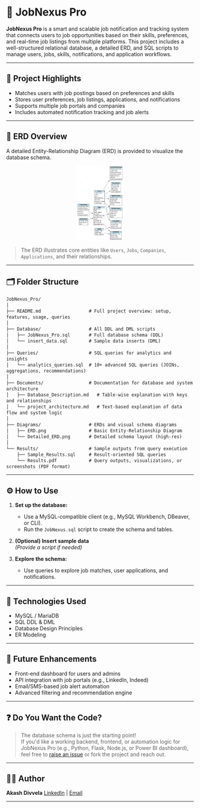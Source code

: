 # 💼 JobNexus Pro

**JobNexus Pro** is a smart and scalable job notification and tracking system that connects users to job opportunities based on their skills, preferences, and real-time job listings from multiple platforms. This project includes a well-structured relational database, a detailed ERD, and SQL scripts to manage users, jobs, skills, notifications, and application workflows.

---

## 📌 Project Highlights

- Matches users with job postings based on preferences and skills
- Stores user preferences, job listings, applications, and notifications
- Supports multiple job portals and companies
- Includes automated notification tracking and job alerts

---

## 🧱 ERD Overview

A detailed Entity-Relationship Diagram (ERD) is provided to visualize the database schema.

<p align="center">
  <img src="./Diagrams/Detailed_ERD.png" alt="Detailed ERD" width="25%">
</p>


> The ERD illustrates core entities like `Users`, `Jobs`, `Companies`, `Applications`, and their relationships.

---

## 🗂️ Folder Structure
```
JobNexus_Pro/
│
├── README.md                  # Full project overview: setup, features, usage, queries
│
├── Database/                  # All DDL and DML scripts
│   ├── JobNexus_Pro.sql       # Full database schema (DDL)
│   └── insert_data.sql        # Sample data inserts (DML)
│
├── Queries/                   # SQL queries for analytics and insights
│   └── analytics_queries.sql  # 10+ advanced SQL queries (JOINs, aggregations, recommendations)
│
├── Documents/                 # Documentation for database and system architecture
│   ├── Database_Description.md   # Table-wise explanation with keys and relationships
│   └── project_architecture.md   # Text-based explanation of data flow and system logic
│
├── Diagrams/                  # ERDs and visual schema diagrams
│   ├── ERD.png                # Basic Entity-Relationship Diagram
│   └── Detailed_ERD.png       # Detailed schema layout (high-res)
│
└── Results/                   # Sample outputs from query execution
    ├── Sample_Results.sql     # Result-oriented SQL queries
    └── Results.pdf            # Query outputs, visualizations, or screenshots (PDF format)
```



---

## ⚙️ How to Use

1. **Set up the database:**

   - Use a MySQL-compatible client (e.g., MySQL Workbench, DBeaver, or CLI).
   - Run the `JobNexus.sql` script to create the schema and tables.

2. **(Optional) Insert sample data**  
   *(Provide a script if needed)*

3. **Explore the schema:**

   - Use queries to explore job matches, user applications, and notifications.

---

## 🔧 Technologies Used

- MySQL / MariaDB
- SQL DDL & DML
- Database Design Principles
- ER Modeling

---

## 🚀 Future Enhancements

- Front-end dashboard for users and admins
- API integration with job portals (e.g., LinkedIn, Indeed)
- Email/SMS-based job alert automation
- Advanced filtering and recommendation engine

---

## ❓ Do You Want the Code?

> The database schema is just the starting point!  
If you'd like a working backend, frontend, or automation logic for JobNexus Pro (e.g., Python, Flask, Node.js, or Power BI dashboard), feel free to [raise an issue](#) or fork the project and reach out.

---

## 🧑‍💻 Author

**Akash Divvela**
[LinkedIn](https://www.linkedin.com/in/akash-divvela/) | [Email](mailto:divvelaakash@gmail.com)

---



